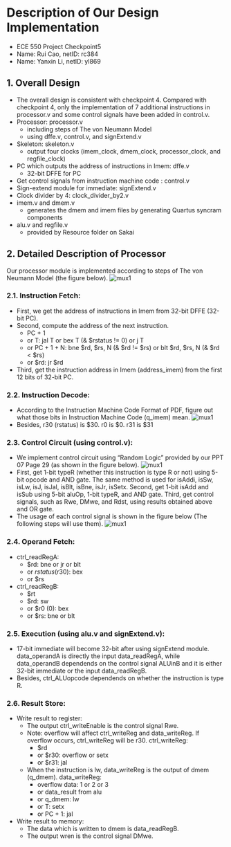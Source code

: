 # Description of Our Design Implementation
- ECE 550 Project Checkpoint5
- Name: Rui Cao, netID: rc384
- Name: Yanxin Li, netID: yl869
## 1. Overall Design
- The overall design is consistent with checkpoint 4. Compared with checkpoint 4, only the implementation of 7 additional instructions in processor.v and some control signals have been added in control.v.
- Processor: processor.v
  - including steps of The von Neumann Model
  - using dffe.v, control.v, and signExtend.v
- Skeleton: skeleton.v
  - output four clocks (imem_clock, dmem_clock, processor_clock, and regfile_clock)
- PC which outputs the address of instructions in Imem: dffe.v
  - 32-bit DFFE for PC
- Get control signals from instruction machine code : control.v
- Sign-extend module for immediate: signExtend.v
- Clock divider by 4: clock_divider_by2.v
- imem.v and dmem.v
  - generates the dmem and imem files by generating Quartus syncram components
- alu.v and regfile.v
  - provided by Resource folder on Sakai

## 2. Detailed Description of Processor
Our processor module is implemented according to steps of The von Neumann Model (the figure below). 
![mux1](https://user-images.githubusercontent.com/93239143/199436216-23ad55ab-db8d-427e-9045-b3dcf50cf693.png)

### 2.1. Instruction Fetch:
- First, we get the address of instructions in Imem from 32-bit DFFE (32-bit PC). 
- Second, compute the address of the next instruction. 
  - PC + 1
  - or T: jal T or bex T (& $rstatus != 0) or j T
  - or PC + 1 + N: bne $rd, $rs, N (& $rd != $rs) or blt $rd, $rs, N (& $rd < $rs)
  - or $rd: jr $rd
- Third, get the instruction address in Imem (address_imem) from the first 12 bits of 32-bit PC.

### 2.2. Instruction Decode:
- According to the Instruction Machine Code Format of PDF, figure out what those bits in Instruction Machine Code (q_imem) mean.
![mux1](https://user-images.githubusercontent.com/93239143/199438888-2e3d3f6d-5164-4ad2-95be-703757be5321.png)
- Besides, r30 (rstatus) is $30. r0 is $0. r31 is $31

### 2.3. Control Circuit (using control.v):
- We implement control circuit using “Random Logic” provided by our PPT 07 Page 29 (as shown in the figure below). 
![mux1](https://user-images.githubusercontent.com/93239143/199440002-7857fb57-9192-4f11-9ba8-803430b01e9f.png)
- First, get 1-bit typeR (whether this instruction is type R or not) using 5-bit opcode and AND gate. The same method is used for isAddi, isSw, isLw, isJ, isJal, isBlt, isBne, isJr, isSetx. Second, get 1-bit isAdd and isSub using 5-bit aluOp, 1-bit typeR, and AND gate. Third, get control signals, such as Rwe, DMwe, and Rdst, using results obtained above and OR gate.
- The usage of each control signal is shown in the figure below (The following steps will use them).
![mux1](https://user-images.githubusercontent.com/93239143/199453038-195b90a0-aa0b-4502-b563-9577e83c012b.png)

### 2.4. Operand Fetch:
- ctrl_readRegA:
  - $rd: bne or jr or blt
  - or $rstatus($r30): bex
  - or $rs
- ctrl_readRegB:
  - $rt
  - $rd: sw
  - or $r0 (0): bex
  - or $rs: bne or blt

### 2.5. Execution (using alu.v and signExtend.v):
- 17-bit immediate will become 32-bit after using signExtend module. data_operandA is directly the input data_readRegA, while data_operandB dependends on the control signal ALUinB and it is either 32-bit immediate or the input data_readRegB. 
- Besides, ctrl_ALUopcode dependends on whether the instruction is type R.

### 2.6. Result Store:
- Write result to register: 
  - The output ctrl_writeEnable is the control signal Rwe. 
  - Note: overflow will affect ctrl_writeReg and data_writeReg. If overflow occurs, ctrl_writeReg will be r30. ctrl_writeReg:
    - $rd
    - or $r30: overflow or setx
    - or $r31: jal
  - When the instruction is lw, data_writeReg is the output of dmem (q_dmem). data_writeReg:
    - overflow data: 1 or 2 or 3
    - or data_result from alu
    - or q_dmem: lw
    - or T: setx
    - or PC + 1: jal
- Write result to memory: 
  - The data which is written to dmem is data_readRegB.
  - The output wren is the control signal DMwe.
